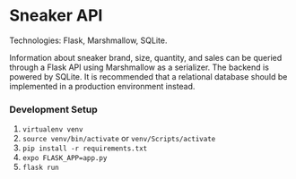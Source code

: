 # Sneaker API

Technologies: Flask, Marshmallow, SQLite.

Information about sneaker brand, size, quantity, and sales can be queried through a Flask API using Marshmallow as a serializer. The backend is powered by SQLite. It is recommended that a relational database should be implemented in a production environment instead.

### Development Setup

1. `virtualenv venv`
1. `source venv/bin/activate` or `venv/Scripts/activate`
1. `pip install -r requirements.txt`
1. `expo FLASK_APP=app.py`
1. `flask run`
